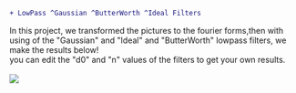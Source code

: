 ```diff
+ LowPass ^Gaussian ^ButterWorth ^Ideal Filters
```
In this project, we transformed the pictures to the fourier forms,then with using of the "Gaussian" and "Ideal" and "ButterWorth" lowpass filters, we make the results below!</br>
you can edit the "d0" and "n" values of the filters to get your own results.</br></br>
![](lp_result.JPG)
